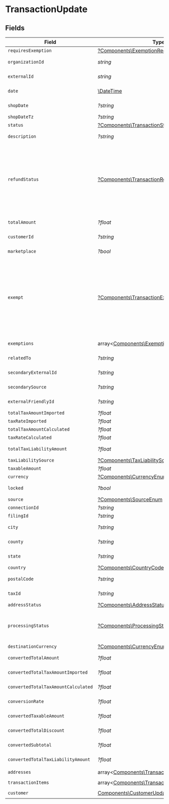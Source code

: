 # TransactionUpdate


## Fields

| Field                                                                                                                                                                                                             | Type                                                                                                                                                                                                              | Required                                                                                                                                                                                                          | Description                                                                                                                                                                                                       |
| ----------------------------------------------------------------------------------------------------------------------------------------------------------------------------------------------------------------- | ----------------------------------------------------------------------------------------------------------------------------------------------------------------------------------------------------------------- | ----------------------------------------------------------------------------------------------------------------------------------------------------------------------------------------------------------------- | ----------------------------------------------------------------------------------------------------------------------------------------------------------------------------------------------------------------- |
| `requiresExemption`                                                                                                                                                                                               | [?Components\ExemptionRequired](../../Models/Components/ExemptionRequired.md)                                                                                                                                     | :heavy_minus_sign:                                                                                                                                                                                                | N/A                                                                                                                                                                                                               |
| `organizationId`                                                                                                                                                                                                  | *string*                                                                                                                                                                                                          | :heavy_check_mark:                                                                                                                                                                                                | Unique identifier of the organization.                                                                                                                                                                            |
| `externalId`                                                                                                                                                                                                      | *string*                                                                                                                                                                                                          | :heavy_check_mark:                                                                                                                                                                                                | External identifier of the transaction.                                                                                                                                                                           |
| `date`                                                                                                                                                                                                            | [\DateTime](https://www.php.net/manual/en/class.datetime.php)                                                                                                                                                     | :heavy_check_mark:                                                                                                                                                                                                | Transaction date and time                                                                                                                                                                                         |
| `shopDate`                                                                                                                                                                                                        | *?string*                                                                                                                                                                                                         | :heavy_minus_sign:                                                                                                                                                                                                | Transaction date in the shop's local timezone                                                                                                                                                                     |
| `shopDateTz`                                                                                                                                                                                                      | *?string*                                                                                                                                                                                                         | :heavy_minus_sign:                                                                                                                                                                                                | Timezone of the shop                                                                                                                                                                                              |
| `status`                                                                                                                                                                                                          | [?Components\TransactionStatusEnum](../../Models/Components/TransactionStatusEnum.md)                                                                                                                             | :heavy_minus_sign:                                                                                                                                                                                                | N/A                                                                                                                                                                                                               |
| `description`                                                                                                                                                                                                     | *?string*                                                                                                                                                                                                         | :heavy_minus_sign:                                                                                                                                                                                                | Description of the transaction.                                                                                                                                                                                   |
| `refundStatus`                                                                                                                                                                                                    | [?Components\TransactionRefundStatus](../../Models/Components/TransactionRefundStatus.md)                                                                                                                         | :heavy_minus_sign:                                                                                                                                                                                                | Shopify has 2 order statuses for refund case: refunded and partially_refunded<br/>If the given order has different status from these 2, we will set the<br/>transaction's refund_status to PARTIALLY_REFUNDED by default. |
| `totalAmount`                                                                                                                                                                                                     | *?float*                                                                                                                                                                                                          | :heavy_minus_sign:                                                                                                                                                                                                | Total amount of the transaction.                                                                                                                                                                                  |
| `customerId`                                                                                                                                                                                                      | *?string*                                                                                                                                                                                                         | :heavy_minus_sign:                                                                                                                                                                                                | Unique identifier of the customer.                                                                                                                                                                                |
| `marketplace`                                                                                                                                                                                                     | *?bool*                                                                                                                                                                                                           | :heavy_minus_sign:                                                                                                                                                                                                | Indicates if transaction is marketplace-based.                                                                                                                                                                    |
| `exempt`                                                                                                                                                                                                          | [?Components\TransactionExemptStatusEnum](../../Models/Components/TransactionExemptStatusEnum.md)                                                                                                                 | :heavy_minus_sign:                                                                                                                                                                                                | Based on transaction item exempt status.<br/>NOT EXEMPT: None of the items are NOT EXEMPT<br/>PARTIALLY EXEMPT: At least some of the items are NOT EXEMPT<br/>FULLY_EXEMPT: All items sold in the transaction are EXEMPT |
| `exemptions`                                                                                                                                                                                                      | array<[Components\Exemption](../../Models/Components/Exemption.md)>                                                                                                                                               | :heavy_minus_sign:                                                                                                                                                                                                | List of exemptions applied (if any).                                                                                                                                                                              |
| `relatedTo`                                                                                                                                                                                                       | *?string*                                                                                                                                                                                                         | :heavy_minus_sign:                                                                                                                                                                                                | Related transaction identifier.                                                                                                                                                                                   |
| `secondaryExternalId`                                                                                                                                                                                             | *?string*                                                                                                                                                                                                         | :heavy_minus_sign:                                                                                                                                                                                                | Secondary External Identifier.                                                                                                                                                                                    |
| `secondarySource`                                                                                                                                                                                                 | *?string*                                                                                                                                                                                                         | :heavy_minus_sign:                                                                                                                                                                                                | Secondary source information                                                                                                                                                                                      |
| `externalFriendlyId`                                                                                                                                                                                              | *?string*                                                                                                                                                                                                         | :heavy_minus_sign:                                                                                                                                                                                                | Friendly identifier of the original item.                                                                                                                                                                         |
| `totalTaxAmountImported`                                                                                                                                                                                          | *?float*                                                                                                                                                                                                          | :heavy_minus_sign:                                                                                                                                                                                                | Imported tax amount.                                                                                                                                                                                              |
| `taxRateImported`                                                                                                                                                                                                 | *?float*                                                                                                                                                                                                          | :heavy_minus_sign:                                                                                                                                                                                                | Imported tax rate.                                                                                                                                                                                                |
| `totalTaxAmountCalculated`                                                                                                                                                                                        | *?float*                                                                                                                                                                                                          | :heavy_minus_sign:                                                                                                                                                                                                | Calculated tax amount.                                                                                                                                                                                            |
| `taxRateCalculated`                                                                                                                                                                                               | *?float*                                                                                                                                                                                                          | :heavy_minus_sign:                                                                                                                                                                                                | Calculated tax rate.                                                                                                                                                                                              |
| `totalTaxLiabilityAmount`                                                                                                                                                                                         | *?float*                                                                                                                                                                                                          | :heavy_minus_sign:                                                                                                                                                                                                | Total tax liability amount.                                                                                                                                                                                       |
| `taxLiabilitySource`                                                                                                                                                                                              | [?Components\TaxLiabilitySourceEnum](../../Models/Components/TaxLiabilitySourceEnum.md)                                                                                                                           | :heavy_minus_sign:                                                                                                                                                                                                | N/A                                                                                                                                                                                                               |
| `taxableAmount`                                                                                                                                                                                                   | *?float*                                                                                                                                                                                                          | :heavy_minus_sign:                                                                                                                                                                                                | Taxable amount.                                                                                                                                                                                                   |
| `currency`                                                                                                                                                                                                        | [?Components\CurrencyEnum](../../Models/Components/CurrencyEnum.md)                                                                                                                                               | :heavy_minus_sign:                                                                                                                                                                                                | N/A                                                                                                                                                                                                               |
| `locked`                                                                                                                                                                                                          | *?bool*                                                                                                                                                                                                           | :heavy_minus_sign:                                                                                                                                                                                                | Transaction lock status.                                                                                                                                                                                          |
| `source`                                                                                                                                                                                                          | [?Components\SourceEnum](../../Models/Components/SourceEnum.md)                                                                                                                                                   | :heavy_minus_sign:                                                                                                                                                                                                | N/A                                                                                                                                                                                                               |
| `connectionId`                                                                                                                                                                                                    | *?string*                                                                                                                                                                                                         | :heavy_minus_sign:                                                                                                                                                                                                | Connection Identifier                                                                                                                                                                                             |
| `filingId`                                                                                                                                                                                                        | *?string*                                                                                                                                                                                                         | :heavy_minus_sign:                                                                                                                                                                                                | Filing identifier.                                                                                                                                                                                                |
| `city`                                                                                                                                                                                                            | *?string*                                                                                                                                                                                                         | :heavy_minus_sign:                                                                                                                                                                                                | City of the transaction address.                                                                                                                                                                                  |
| `county`                                                                                                                                                                                                          | *?string*                                                                                                                                                                                                         | :heavy_minus_sign:                                                                                                                                                                                                | County of the transaction address.                                                                                                                                                                                |
| `state`                                                                                                                                                                                                           | *?string*                                                                                                                                                                                                         | :heavy_minus_sign:                                                                                                                                                                                                | State of the transaction address.                                                                                                                                                                                 |
| `country`                                                                                                                                                                                                         | [?Components\CountryCodeEnum](../../Models/Components/CountryCodeEnum.md)                                                                                                                                         | :heavy_minus_sign:                                                                                                                                                                                                | N/A                                                                                                                                                                                                               |
| `postalCode`                                                                                                                                                                                                      | *?string*                                                                                                                                                                                                         | :heavy_minus_sign:                                                                                                                                                                                                | Postal code of the transaction.                                                                                                                                                                                   |
| `taxId`                                                                                                                                                                                                           | *?string*                                                                                                                                                                                                         | :heavy_minus_sign:                                                                                                                                                                                                | Tax ID associated with the transaction                                                                                                                                                                            |
| `addressStatus`                                                                                                                                                                                                   | [?Components\AddressStatus](../../Models/Components/AddressStatus.md)                                                                                                                                             | :heavy_minus_sign:                                                                                                                                                                                                | N/A                                                                                                                                                                                                               |
| `processingStatus`                                                                                                                                                                                                | [?Components\ProcessingStatusEnum](../../Models/Components/ProcessingStatusEnum.md)                                                                                                                               | :heavy_minus_sign:                                                                                                                                                                                                | Our transaction state, used to determine when/if a transaction needs additional<br/>processing.                                                                                                                   |
| `destinationCurrency`                                                                                                                                                                                             | [?Components\CurrencyEnum](../../Models/Components/CurrencyEnum.md)                                                                                                                                               | :heavy_minus_sign:                                                                                                                                                                                                | N/A                                                                                                                                                                                                               |
| `convertedTotalAmount`                                                                                                                                                                                            | *?float*                                                                                                                                                                                                          | :heavy_minus_sign:                                                                                                                                                                                                | Converted total amount.                                                                                                                                                                                           |
| `convertedTotalTaxAmountImported`                                                                                                                                                                                 | *?float*                                                                                                                                                                                                          | :heavy_minus_sign:                                                                                                                                                                                                | Converted imported tax amount.                                                                                                                                                                                    |
| `convertedTotalTaxAmountCalculated`                                                                                                                                                                               | *?float*                                                                                                                                                                                                          | :heavy_minus_sign:                                                                                                                                                                                                | Converted calculated tax amount.                                                                                                                                                                                  |
| `conversionRate`                                                                                                                                                                                                  | *?float*                                                                                                                                                                                                          | :heavy_minus_sign:                                                                                                                                                                                                | Currency conversion rate.                                                                                                                                                                                         |
| `convertedTaxableAmount`                                                                                                                                                                                          | *?float*                                                                                                                                                                                                          | :heavy_minus_sign:                                                                                                                                                                                                | Converted taxable amount.                                                                                                                                                                                         |
| `convertedTotalDiscount`                                                                                                                                                                                          | *?float*                                                                                                                                                                                                          | :heavy_minus_sign:                                                                                                                                                                                                | Converted total discount amount.                                                                                                                                                                                  |
| `convertedSubtotal`                                                                                                                                                                                               | *?float*                                                                                                                                                                                                          | :heavy_minus_sign:                                                                                                                                                                                                | Converted subtotal amount.                                                                                                                                                                                        |
| `convertedTotalTaxLiabilityAmount`                                                                                                                                                                                | *?float*                                                                                                                                                                                                          | :heavy_minus_sign:                                                                                                                                                                                                | Converted total tax liability amount.                                                                                                                                                                             |
| `addresses`                                                                                                                                                                                                       | array<[Components\TransactionAddressBuilder](../../Models/Components/TransactionAddressBuilder.md)>                                                                                                               | :heavy_check_mark:                                                                                                                                                                                                | N/A                                                                                                                                                                                                               |
| `transactionItems`                                                                                                                                                                                                | array<[Components\TransactionItemCreateUpdate](../../Models/Components/TransactionItemCreateUpdate.md)>                                                                                                           | :heavy_check_mark:                                                                                                                                                                                                | N/A                                                                                                                                                                                                               |
| `customer`                                                                                                                                                                                                        | [Components\CustomerUpdate](../../Models/Components/CustomerUpdate.md)                                                                                                                                            | :heavy_check_mark:                                                                                                                                                                                                | N/A                                                                                                                                                                                                               |